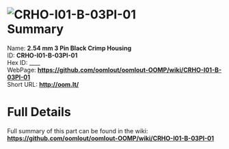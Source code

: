 
![CRHO-I01-B-03PI-01](https://github.com/oomlout/oomlout-OOMP/blob/master/parts/CRHO-I01-B-03PI-01/CRHO-I01-B-03PI-01_420.jpg)   
Summary
=================
  
Name: __2.54 mm 3 Pin Black Crimp Housing__    
ID: __CRHO-I01-B-03PI-01__   
Hex ID: ____   
WebPage: __https://github.com/oomlout/oomlout-OOMP/wiki/CRHO-I01-B-03PI-01__   
Short URL: __http://oom.lt/__   

Full Details
==========================
Full summary of this part can be found in the wiki:   
__https://github.com/oomlout/oomlout-OOMP/wiki/CRHO-I01-B-03PI-01__    

